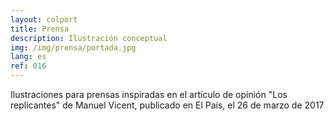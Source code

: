 ```yaml
---
layout: colport
title: Prensa
description: Ilustración conceptual
img: /img/prensa/portada.jpg
lang: es
ref: 016
---
```


Ilustraciones para prensas inspiradas en el artículo de opinión "Los replicantes" de Manuel Vicent, publicado en El País, el 26 de marzo de 2017

<div class="section group">
        <div class="col span_2_of_12"></div>
        <div class="col span_4_of_12">
	  <img class="image_enlarge" src="{{ site.baseurl }}/img/prensa/replicantes1.jpg" alt=""/>
	</div>
        <div class="col span_4_of_12">
          <img class="image_enlarge" src="{{ site.baseurl }}/img/prensa/replicantes2.jpg" alt=""/>
	</div>
</div>
